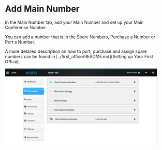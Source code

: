 # Add Main Number

In the Main Number tab, add your Main Number and set up your Main Conference Number.

You can add a number that is in the Spare Numbers, Purchase a Number or Port a Number.

A more detailed description on how to port, purchase and assign spare numbers can be found in [../first_office/README.md](Setting up Your First Office).

![Main Number](images/main_number.png "Main Number")
